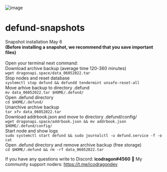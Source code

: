 ![image](https://user-images.githubusercontent.com/104348282/166724700-f34d905c-2b94-49ff-a09d-5942958aecc7.png)
# defund-snapshots
Snapshot installation May 6</br> 
**(Before installing a snapshot, we recommend that you save important files)**
</br>
</br>
Open your terminal next command:</br>
Download archive backup (average time 120-360 minutes)</br>
`wget dragonapi.space/data_06052022.tar`</br>
Stop nodes and reset database</br>
`systemctl stop defund && defundd tendermint unsafe-reset-all`</br>
Move arhive backup to directory .defund</br>
`mv data_06052022.tar $HOME/.defund/`</br>
Open .defund directory</br>
`cd $HOME/.defund/`</br>
Unarchive archive backup</br>
`tar xfv data_06052022.tar`</br>
Download addrbook.json and move to directory .defund/config/</br>
`wget dragonapi.space/addrbook.json && mv addrbook.json $HOME/.defund/config/`</br>
Start node and show logs</br>
`sudo systemctl start defund && sudo journalctl -u defund.service -f -o cat`</br>
Open .defund directory and remove archive backup (free storage)</br>
`cd $HOME/.defund && rm -rf data_06052022.tar`</br>

If you have any questions write to Discord: **icodragon#4560**
🐲 My community support noders: https://t.me/icodragondev
